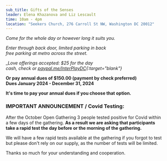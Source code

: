 ```yaml
---
sub_title: Gifts of the Senses
leader: Elena Khazanova and Liz Lescault
time: 10am - 4pm
location: "Seekers Church, 276 Carroll St NW, Washington DC 20012"
---
```


*Come for the whole day or however long it suits you.*

*Enter through back door, limited parking in back<br>
free parking at metro across the street.*

__Love offerings accepted:  $25 for the day<br>
cash, check or
[paypal.me/InterPlayDC](https://paypal.me/InterPlayDC){:target="_blank"}__

__Or pay annual dues of $150.00 (payment by check preferred)<br>
Dues January 2024 - December 31, 2024__

__It's time to pay your annual dues if you choose that option.__

<h3>IMPORTANT ANNOUNCEMENT / Covid Testing:</h3>

After the October Open Gathering 3 people tested positive for Covid within a
few days of the gathering.  __As a result we are asking that participants take
a rapid test the day before or the morning of the gathering.__

We will have a few rapid tests available at the gathering if you forgot to test
but please don't rely on our supply, as the number of tests will be limited.

Thanks so much for your understanding and cooperation.
